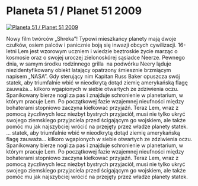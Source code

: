 Planeta 51 / Planet 51 2009 
=============
[![Planeta 51 / Planet 51 2009 ](http://vidos.pl/images/player.gif)](http://vidos.pl/planeta-51-planet-51-2009)

 Nowy film twórców „Shreka”! Typowi mieszkańcy planety mają dwoje czułków, osiem palców i panicznie boją się inwazji obcych cywilizacji. 16-letni Lem jest wzorowym uczniem i wiedzie beztroskie życie marząc o kosmosie oraz o swojej uroczej zielonoskórej sąsiadce Neerze. Pewnego dnia, w samym środku rodzinnego grilla  na podwórku Neery ląduje niezidentyfikowany obiekt latający opatrzony śmiesznie brzmiącym napisem „NASA”. Gdy sterujący nim Kapitan Russ Baker opuszcza swój statek, aby triumfalnie wbić w nieodkrytą dotąd ziemię amerykańską flagę zauważa… kilkoro wgapionych w siebie otwartych ze zdziwienia oczu. Spanikowany bierze nogi za pas i znajduje schronienie w planetarium, w którym pracuje Lem. Po początkowej fazie wzajemnej nieufności między bohaterami stopniowo zaczyna kiełkować przyjaźń. Teraz Lem, wraz z pomocą życzliwych lecz niezbyt bystrych przyjaciół, musi nie tylko ukryć swojego ziemskiego przyjaciela przed ścigającym go wojskiem, ale także pomóc mu jak najszybciej wrócić na przejęty przez władze planety statek.   ... statek, aby triumfalnie wbić w nieodkrytą dotąd ziemię amerykańską flagę zauważa… kilkoro wgapionych w siebie otwartych ze zdziwienia oczu. Spanikowany bierze nogi za pas i znajduje schronienie w planetarium, w którym pracuje Lem. Po początkowej fazie wzajemnej nieufności między bohaterami stopniowo zaczyna kiełkować przyjaźń. Teraz Lem, wraz z pomocą życzliwych lecz niezbyt bystrych przyjaciół, musi nie tylko ukryć swojego ziemskiego przyjaciela przed ścigającym go wojskiem, ale także pomóc mu jak najszybciej wrócić na przejęty przez władze planety statek.
